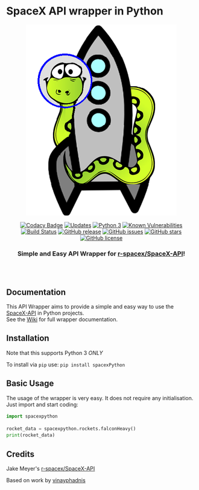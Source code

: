# SpaceX API wrapper in Python
<div align="center">
<img src="https://github.com/alshapton/SpacePY-X/blob/master/pyrocket.png">

[![Codacy Badge](https://api.codacy.com/project/badge/Grade/c8b036f596d2471a9ce4c4e78bf9a3f3)](https://app.codacy.com/app/alshapton/SpacePY-X?utm_source=github.com&utm_medium=referral&utm_content=alshapton/SpacePY-X&utm_campaign=Badge_Grade_Settings)
[![Updates](https://pyup.io/repos/github/alshapton/SpacePY-X/shield.svg)](https://pyup.io/repos/github/alshapton/SpacePY-X/)
[![Python 3](https://pyup.io/repos/github/alshapton/SpacePY-X/python-3-shield.svg)](https://pyup.io/repos/github/alshapton/SpacePY-X/)
[![Known Vulnerabilities](https://snyk.io//test/github/alshapton/SpacePY-X/badge.svg?targetFile=requirements.txt)](https://snyk.io//test/github/alshapton/SpacePY-X?targetFile=requirements.txt)
[![Build Status](https://travis-ci.com/alshapton/SpacePY-X.svg?branch=master)](https://travis-ci.com/alshapton/SpacePY-X)
[![GitHub release](https://img.shields.io/github/release/alshapton/SpaceX-Python.svg)](https://github.com/alshapton/SpacePY-X/releases)
[![GitHub issues](https://img.shields.io/github/issues/alshapton/SpaceX-Python.svg)](https://github.com/alshapton/SpacePY-X/issues)
[![GitHub stars](https://img.shields.io/github/stars/alshapton/SpaceX-Python.svg)](https://github.com/alshapton/SpacePY-X/stargazers)
[![GitHub license](https://img.shields.io/github/license/alshapton/SpaceX-Python.svg)](https://github.com/alshapton/SpacePY-X)

### Simple and Easy API Wrapper for [r-spacex/SpaceX-API](https://github.com/r-spacex/SpaceX-API)!

<br><br>

</div>

## Documentation
This API Wrapper aims to provide a simple and easy way to use the [SpaceX-API](https://github.com/r-spacex/SpaceX-API) in Python projects.
<br>
See the [Wiki](https://github.com/alshapton/SpacePY-X/wiki) for full wrapper documentation.

## Installation

Note that this supports Python 3 *ONLY*

To install via `pip` use:
`pip install spacexPython`

## Basic Usage

The usage of the wrapper is very easy. It does not require any initialisation. Just import and start coding:
```python
import spacexpython

rocket_data = spacexpython.rockets.falconHeavy()
print(rocket_data)
```

## Credits

Jake Meyer's [r-spacex/SpaceX-API](https://github.com/r-spacex/SpaceX-API)

Based on work by [vinayphadnis](https://github.com/vinayphadnis/SpaceX-Python.git)
